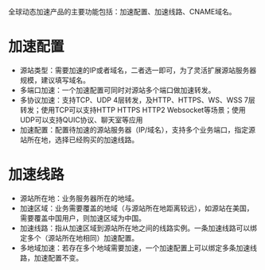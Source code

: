 全球动态加速产品的主要功能包括：加速配置、加速线路、CNAME域名。
<br>
# 加速配置

- 源站类型：需要加速的IP或者域名，二者选一即可，为了灵活扩展源站服务器规模，建议填写域名。
- 多端口加速：一个加速配置可同时对源站多个端口做加速转发。
- 多协议加速：支持TCP、UDP 4层转发，及HTTP、HTTPS、WS、WSS 7层转发；使用TCP可以支持HTTP HTTPS HTTP2 Websocket等场景；使用UDP可以支持QUIC协议、聊天室等应用
- 加速配置：配置待加速的源站服务器（IP/域名），支持多个业务端口，指定源站所在地，选择已经购买的加速线路。

# 加速线路

- 源站所在地：业务服务器所在的地域。
- 加速区域：业务需要覆盖的地域（与源站所在地距离较远），如源站在美国，需要覆盖中国用户，则加速区域为中国。
- 加速线路：指从加速区域到源站所在地之间的线路实例。一条加速线路可以绑定多个（源站所在地相同）加速配置。
- 多地域加速：若存在多个地域需要加速，一个加速配置上可以绑定多条加速线路，加速配置不变。
